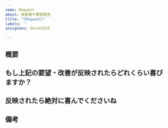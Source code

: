 ```yaml
---
name: Request
about: 改善案や要望報告
title: "[Request]"
labels: ''
assignees: deren2525

---
```


## 概要
<!-- 改善案や要望などこちらへ記載お願いします -->

## もし上記の要望・改善が反映されたらどれくらい喜びますか？
<!-- どれくらい喜びますか？ -->

## 反映されたら絶対に喜んでくださいね
<!-- 私のモチベが上がります -->

## 備考
<!-- 何かあれば -->
